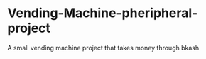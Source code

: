 # Vending-Machine-pheripheral-project
A small vending machine project that takes money through bkash

